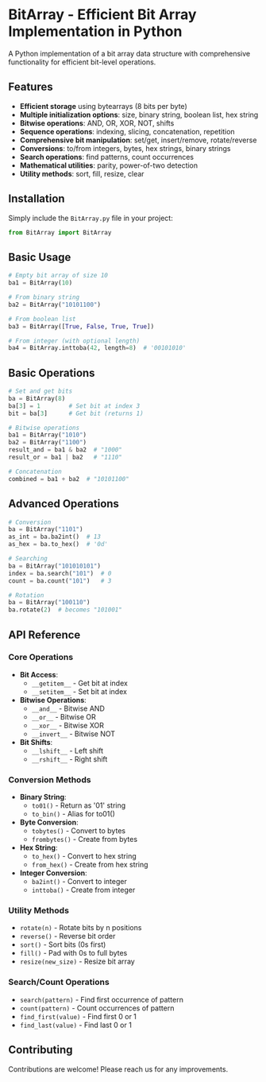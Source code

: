 # BitArray - Efficient Bit Array Implementation in Python

A Python implementation of a bit array data structure with comprehensive functionality for efficient bit-level operations.

## Features

-  **Efficient storage** using bytearrays (8 bits per byte)
-  **Multiple initialization options**: size, binary string, boolean list, hex string
-  **Bitwise operations**: AND, OR, XOR, NOT, shifts
-  **Sequence operations**: indexing, slicing, concatenation, repetition
-  **Comprehensive bit manipulation**: set/get, insert/remove, rotate/reverse
-  **Conversions**: to/from integers, bytes, hex strings, binary strings
-  **Search operations**: find patterns, count occurrences
-  **Mathematical utilities**: parity, power-of-two detection
-  **Utility methods**: sort, fill, resize, clear


## Installation

Simply include the `BitArray.py` file in your project:

```python
from BitArray import BitArray
```

## Basic Usage
```python
# Empty bit array of size 10
ba1 = BitArray(10)

# From binary string
ba2 = BitArray("10101100")

# From boolean list
ba3 = BitArray([True, False, True, True])

# From integer (with optional length)
ba4 = BitArray.inttoba(42, length=8)  # '00101010'
```
## Basic Operations
```python
# Set and get bits
ba = BitArray(8)
ba[3] = 1        # Set bit at index 3
bit = ba[3]      # Get bit (returns 1)

# Bitwise operations
ba1 = BitArray("1010")
ba2 = BitArray("1100")
result_and = ba1 & ba2  # "1000"
result_or = ba1 | ba2   # "1110"

# Concatenation
combined = ba1 + ba2  # "10101100"
```
## Advanced Operations
```python
# Conversion
ba = BitArray("1101")
as_int = ba.ba2int()  # 13
as_hex = ba.to_hex()  # '0d'

# Searching
ba = BitArray("101010101")
index = ba.search("101")  # 0
count = ba.count("101")   # 3

# Rotation
ba = BitArray("100110")
ba.rotate(2)  # becomes "101001"
```

## API Reference

### Core Operations
- **Bit Access**:
  - `__getitem__` - Get bit at index
  - `__setitem__` - Set bit at index
- **Bitwise Operations**:
  - `__and__` - Bitwise AND
  - `__or__` - Bitwise OR
  - `__xor__` - Bitwise XOR
  - `__invert__` - Bitwise NOT
- **Bit Shifts**:
  - `__lshift__` - Left shift
  - `__rshift__` - Right shift

### Conversion Methods
- **Binary String**:
  - `to01()` - Return as '01' string
  - `to_bin()` - Alias for to01()
- **Byte Conversion**:
  - `tobytes()` - Convert to bytes
  - `frombytes()` - Create from bytes
- **Hex String**:
  - `to_hex()` - Convert to hex string
  - `from_hex()` - Create from hex string
- **Integer Conversion**:
  - `ba2int()` - Convert to integer
  - `inttoba()` - Create from integer

### Utility Methods
- `rotate(n)` - Rotate bits by n positions
- `reverse()` - Reverse bit order
- `sort()` - Sort bits (0s first)
- `fill()` - Pad with 0s to full bytes
- `resize(new_size)` - Resize bit array

### Search/Count Operations
- `search(pattern)` - Find first occurrence of pattern
- `count(pattern)` - Count occurrences of pattern
- `find_first(value)` - Find first 0 or 1
- `find_last(value)` - Find last 0 or 1

## Contributing
Contributions are welcome! Please reach us for any improvements.
